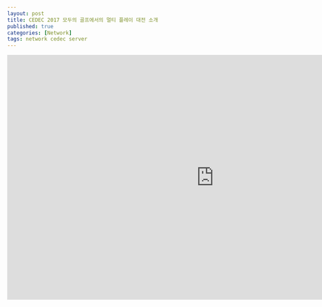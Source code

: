 ```yaml
---
layout: post
title: CEDEC 2017 모두의 골프에서의 멀티 플레이 대전 소개
published: true
categories: [Network]
tags: network cedec server
---
```

<iframe src="https://docs.google.com/presentation/d/e/2PACX-1vREpurFbbZIzJpwt25a9MqcX3n9nv4LNhFYbgh8POTGAQlnxPT-DULXYXNwbb5-iu_SrvuTw9Mub2vK/embed?start=false&loop=false&delayms=3000" frameborder="0" width="960" height="569" allowfullscreen="true" mozallowfullscreen="true" webkitallowfullscreen="true"></iframe>  
  
